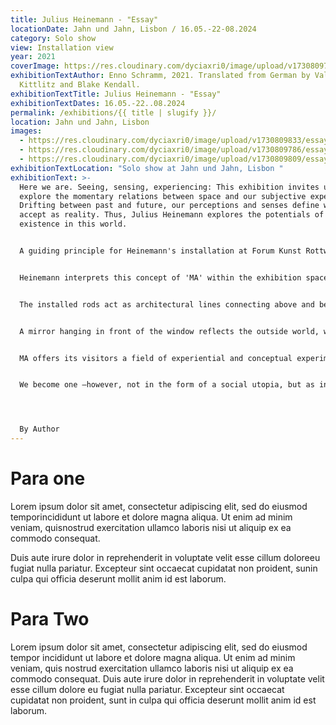```yaml
---
title: Julius Heinemann - "Essay"
locationDate: Jahn und Jahn, Lisbon / 16.05.-22-08.2024
category: Solo show
view: Installation view
year: 2021
coverImage: https://res.cloudinary.com/dyciaxri0/image/upload/v1730809794/essay/img4_bvsekw.jpg
exhibitionTextAuthor: Enno Schramm, 2021. Translated from German by Valerie von
  Kittlitz and Blake Kendall.
exhibitionTextTitle: Julius Heinemann - "Essay"
exhibitionTextDates: 16.05.-22..08.2024
permalink: /exhibitions/{{ title | slugify }}/
location: Jahn und Jahn, Lisbon
images:
  - https://res.cloudinary.com/dyciaxri0/image/upload/v1730809833/essay/img2-cover_ivyhdn.jpg
  - https://res.cloudinary.com/dyciaxri0/image/upload/v1730809786/essay/img3_qbhgdo.jpg
  - https://res.cloudinary.com/dyciaxri0/image/upload/v1730809809/essay/img6_vsn2oo.jpg
exhibitionTextLocation: "Solo show at Jahn und Jahn, Lisbon "
exhibitionText: >-
  Here we are. Seeing, sensing, experiencing: This exhibition invites us to
  explore the momentary relations between space and our subjective experience.
  Drifting between past and future, our perceptions and senses define what we
  accept as reality. Thus, Julius Heinemann explores the potentials of a bare
  existence in this world. 


  A guiding principle for Heinemann's installation at Forum Kunst Rottweil is the Japanese concept of 'MA'. Where Western notions of space are derived by boundaries, 'MA' constitutes space as a phenomenon that exists because it is experienced: As intervals, as emptiness, as that which occurs in passing. 


  Heinemann interprets this concept of 'MA' within the exhibition space, exploring its properties and relations. He’s introduced vertical rods, a large mirror and a replica of the shelf found at the entrance. Here and there, painterly traces accentuate the walls.


  The installed rods act as architectural lines connecting above and below, whilst positing a tension between the gallery and main room. At first glance, these rods are a unit, however with each step through the space, they may be experienced as a sequence, an echo structuring both space and time. Heinemann continues the rhythmic nature of these elements by accentuating their shadows — drawing on the light within the space.


  A mirror hanging in front of the window reflects the outside world, whilst erasing the world inside at this spot – creating a non-space, a space in-between. The replica of the shelf, in proxy with the shelf from which it was cloned, suggests an irritating déjà vu. But on closer inspection, its details and compartments hold subtle changes, as if the objects had magically shifted during one's stay in the room. Though time has irretrievably gone by, there are limits to what is lost: The shelf still has the same basic constitution.


  MA offers its visitors a field of experiential and conceptual experimentation. They become cocreators of an exhibition both spatially and temporally relative and absolute at the same time. In an age focused on futures, and characterized by exponential speeds, the cult of the spectacle and the migration from material to virtual realities, Heinemann invites us to an alternative. His proposition is one of preservation, though not of attachment. The cycle of inception, passing and return is localized within the here and now, in its inexhaustible potential. Julius Heinemann's work is neither an escape, nor does it proclaim deep, hidden truths. Instead, its radical temporality throws us into a world conceived by the artist and opens us up to the naked facts of a nowness we all share.


  We become one —however, not in the form of a social utopia, but as independent individuals held in space and time. Catching the weight and simultaneously, the banality of this fleeting realization, is Heinemann's encouragement for us to consider alternative scopes of thought, action, and togetherness. He is interested in the ephemeral traces and paths leading to such alternatives. His work can be read as an indication in the sense of the old Japanese proverb: Catch the MA.




  B﻿y Author
---
```

# P﻿ara one

Lorem ipsum dolor sit amet, consectetur adipiscing elit, sed do eiusmod temporincididunt ut labore et dolore magna aliqua. Ut enim ad minim veniam, quisnostrud exercitation ullamco laboris nisi ut aliquip ex ea commodo consequat.

Duis aute irure dolor in reprehenderit in voluptate velit esse cillum doloreeu fugiat nulla pariatur. Excepteur sint occaecat cupidatat non proident, sunin culpa qui officia deserunt mollit anim id est laborum.

# P﻿ara Two

Lorem ipsum dolor sit amet, consectetur adipiscing elit, sed do eiusmod tempor incididunt ut labore et dolore magna aliqua. Ut enim ad minim veniam, quis nostrud exercitation ullamco laboris nisi ut aliquip ex ea commodo consequat. Duis aute irure dolor in reprehenderit in voluptate velit esse cillum dolore eu fugiat nulla pariatur. Excepteur sint occaecat cupidatat non proident, sunt in culpa qui officia deserunt mollit anim id est laborum.